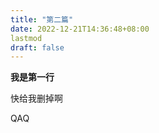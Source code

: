 ```yaml
---
title: "第二篇"
date: 2022-12-21T14:36:48+08:00
lastmod
draft: false
---
```


<strong>我是第一行</strong>

快给我删掉啊

QAQ
